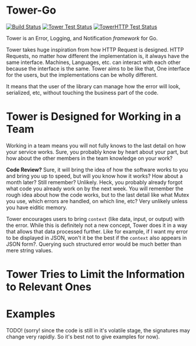 # Tower-Go

[![Build Status](https://drone.tigor.web.id/api/badges/tigorlazuardi/tower/status.svg)](https://drone.tigor.web.id/tigorlazuardi/tower)
[![Tower Test Status](https://minio.tigor.web.id/build-badges/tower/dist/tower-tests.svg)](https://drone.tigor.web.id/tigorlazuardi/tower)
[![TowerHTTP Test Status](https://minio.tigor.web.id/build-badges/tower/dist/towerhttp-tests.svg)](https://drone.tigor.web.id/tigorlazuardi/tower)

Tower is an Error, Logging, and Notification _framework_ for Go.

Tower takes huge inspiration from how HTTP Request is designed. HTTP Requests, no matter how different the implementation
is, it always have the same interface. Machines, Languages, etc. can interact with each other because the interface is
the same. Tower aims to be like that, One interface for the users, but the implementations can be wholly different.

It means that the user of the library can manage how the error will look, serialized, etc, without touching the business
part of the code.

# Tower is Designed for Working in a Team

Working in a team means you will not fully knows to the last detail on how your service works. Sure, you probably know
by heart about your part, but how about the other members in the team knowledge on your work?

**Code Review?** Sure, it will bring the idea of how the software works to you and bring you up to speed, but will you
know how it works? How about a month later? Still remember? Unlikely. Heck, you probably already forgot what code you
already work on by the next week. You will remember the rough idea about how the code works, but to the last detail like
what Mutex you use, which errors are handled, on which line, etc? Very unlikely unless you have eiditic memory.

Tower encourages users to bring `context` (like data, input, or output) with the error. While this is definitely not a new
concept, Tower does it in a way that allows that data processed further. Like for example, if I want my error to be
displayed in JSON, won't it be the best if the `context` also appears in JSON form?. Querying such structured error would
be much better than mere string values.

# Tower Tries to Limit the Information to Relevant Ones

# Examples

TODO! (sorry! since the code is still in it's volatile stage, the signatures may change very rapidly. So it's best not to give examples for now).
